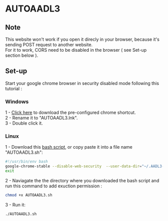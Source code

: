 # AUTOAADL3

## Note
This website won't work if you open it direcly in your browser, because it's sending POST request to another website.<br>
For it to work, CORS need to be disabled in the browser ( see Set-up section below ).

## Set-up
Start your google chrome browser in security disabled mode following this tutorial :<br>
### Windows
1 - [Click here](https://raw.githubusercontent.com/shellmage/AUTOAADL3/master/AUTOAADL3.lnk) to download the pre-configured chrome shortcut.<br>
2 - Rename it to "AUTOAADL3.lnk".<br>
3 - Double click it.<br>
### Linux
1 - Download this [bash script](https://raw.githubusercontent.com/shellmage/AUTOAADL3/master/AUTOAADL3.sh), or copy paste it into a file name "AUTOAADL3.sh":<br>
```bash
#!/usr/bin/env bash
google-chrome-stable --disable-web-security  --user-data-dir="~/.AADL3-chrome-nocors" &
exit

```
2 - Naviagate the the directory where you downloaded the bash script and run this command to add exuction permission :<br>
```bash
chmod +x AUTOAADL3.sh
```
3 - Run it:<br>
```bash
./AUTOAADL3.sh
```
